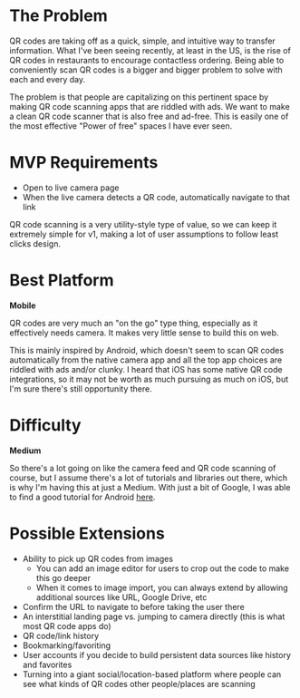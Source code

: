 # The Problem
QR codes are taking off as a quick, simple, and intuitive way to transfer information. What I've been seeing recently, at least in the US, is the rise of QR codes in restaurants to encourage contactless ordering. Being able to conveniently scan QR codes is a bigger and bigger problem to solve with each and every day.

The problem is that people are capitalizing on this pertinent space by making QR code scanning apps that are riddled with ads. We want to make a clean QR code scanner that is also free and ad-free. This is easily one of the most effective "Power of free" spaces I have ever seen.

# MVP Requirements
- Open to live camera page
- When the live camera detects a QR code, automatically navigate to that link

QR code scanning is a very utility-style type of value, so we can keep it extremely simple for v1, making a lot of user assumptions to follow least clicks design.

# Best Platform
**Mobile**

QR codes are very much an "on the go" type thing, especially as it effectively needs camera. It makes very little sense to build this on web.

This is mainly inspired by Android, which doesn't seem to scan QR codes automatically from the native camera app and all the top app choices are riddled with ads and/or clunky. I heard that iOS has some native QR code integrations, so it may not be worth as much pursuing as much on iOS, but I'm sure there's still opportunity there.

# Difficulty
**Medium**

So there's a lot going on like the camera feed and QR code scanning of course, but I assume there's a lot of tutorials and libraries out there, which is why I'm having this at just a Medium. With just a bit of Google, I was able to find a good tutorial for Android [here](https://learntodroid.com/how-to-create-a-qr-code-scanner-app-in-android/).

# Possible Extensions
- Ability to pick up QR codes from images
  - You can add an image editor for users to crop out the code to make this go deeper
  - When it comes to image import, you can always extend by allowing additional sources like URL, Google Drive, etc
- Confirm the URL to navigate to before taking the user there
- An interstitial landing page vs. jumping to camera directly (this is what most QR code apps do)
- QR code/link history
- Bookmarking/favoriting
- User accounts if you decide to build persistent data sources like history and favorites
- Turning into a giant social/location-based platform where people can see what kinds of QR codes other people/places are scanning
